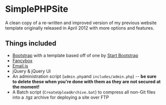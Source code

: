 SimplePHPSite
=============

A clean copy of a re-written and improved version of my previous website template originally released in April 2012 with more options and features.

Things included
---------------

* [Bootstrap](http://getbootstrap.com) with a template based off of one by [Start Bootstrap](http://startbootstrap.com/)
* [Fancybox](http://www.fancyapps.com/fancybox/)
* [Email.js](http://www.bronze-age.com/nospam/)
* jQuery & jQuery UI
* An administration script (`admin.php`and `includes/admin.php`) -- **be sure to delete these when you're done with them as they are not secured at the moment!**
* A Batch script (`CreateUploadArchive.bat`) to compress all non-Git files into a .tgz archive for deploying a site over FTP